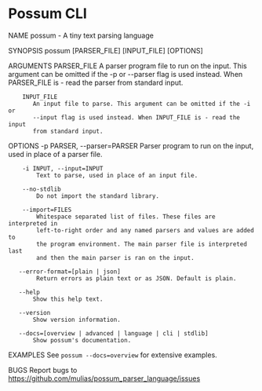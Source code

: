 # Possum CLI

NAME
       possum - A tiny text parsing language

SYNOPSIS
        possum [PARSER_FILE] [INPUT_FILE] [OPTIONS]

ARGUMENTS
        PARSER_FILE
            A parser program file to run on the input. This argument can be
            omitted if the -p or --parser flag is used instead. When PARSER_FILE
            is - read the parser from standard input.

        INPUT_FILE
           An input file to parse. This argument can be omitted if the -i or
           --input flag is used instead. When INPUT_FILE is - read the input
           from standard input.

OPTIONS
        -p PARSER, --parser=PARSER
            Parser program to run on the input, used in place of a parser file.

        -i INPUT, --input=INPUT
            Text to parse, used in place of an input file.

        --no-stdlib
            Do not import the standard library.

        --import=FILES
            Whitespace separated list of files. These files are interpreted in
            left-to-right order and any named parsers and values are added to
            the program environment. The main parser file is interpreted last
            and then the main parser is ran on the input.

       --error-format=[plain | json]
            Return errors as plain text or as JSON. Default is plain.

       --help
           Show this help text.

       --version
           Show version information.

       --docs=[overview | advanced | language | cli | stdlib]
           Show possum's documentation.

EXAMPLES
        See `possum --docs=overview` for extensive examples.

BUGS
        Report bugs to https://github.com/mulias/possum_parser_language/issues
